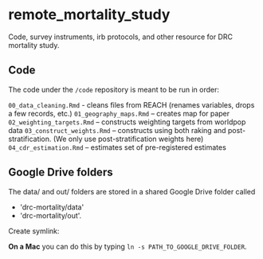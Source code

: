 # remote_mortality_study

Code, survey instruments, irb protocols, and other resource for DRC mortality study. 

## Code 

The code under the `/code` repository is meant to be run in order: 

`00_data_cleaning.Rmd` - cleans files from REACH (renames variables, drops a few records, etc.) 
`01_geography_maps.Rmd` – creates map for paper 
`02_weighting_targets.Rmd` – constructs weighting targets from worldpop data 
`03_construct_weights.Rmd` – constructs using both raking and post-stratification. (We only use post-stratification weights here)
`04_cdr_estimation.Rmd` – estimates set of pre-registered estimates 


## Google Drive folders

The data/ and out/ folders are stored in a shared Google Drive folder called 

- 'drc-mortality/data' 
- 'drc-mortality/out'. 

 Create symlink:

**On a Mac** you can do this by typing `ln -s PATH_TO_GOOGLE_DRIVE_FOLDER`. 



